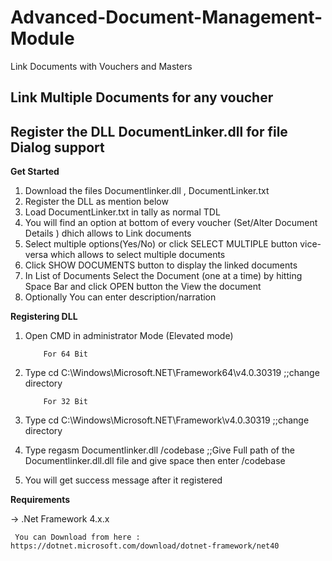 # Advanced-Document-Management-Module
Link Documents with Vouchers and Masters 

## Link Multiple Documents for any voucher
## Register the DLL DocumentLinker.dll for file Dialog support

**Get Started**

1) Download the files Documentlinker.dll , DocumentLinker.txt
2) Register the DLL as mention below
3) Load DocumentLinker.txt in tally as normal TDL
4) You will find an option at bottom of every voucher (Set/Alter Document Details ) dhich allows to Link documents
5) Select multiple options(Yes/No) or click SELECT MULTIPLE button vice-versa which allows to select multiple documents
6) Click SHOW DOCUMENTS button to display the linked documents
7) In List of Documents Select the Document (one at a time) by hitting Space Bar and click OPEN button the View the document
8) Optionally You can enter description/narration 

**Registering DLL**

1) Open CMD in administrator Mode (Elevated mode)

           For 64 Bit
2) Type cd C:\Windows\Microsoft.NET\Framework64\v4.0.30319   ;;change directory

           For 32 Bit
2) Type cd C:\Windows\Microsoft.NET\Framework\v4.0.30319  ;;change directory


3) Type  regasm Documentlinker.dll /codebase   ;;Give Full path of the Documentlinker.dll.dll file and give space then enter /codebase

4) You will get success message after it registered

**Requirements**

-> .Net Framework 4.x.x 
     
     You can Download from here : https://dotnet.microsoft.com/download/dotnet-framework/net40
